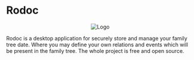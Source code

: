 # Rodoc

<center>
<img src="icon.ico" alt="Logo">
</center>

Rodoc is a desktop application for securely store and manage your family tree date. Where you may define your own relations and events which will be present in the family tree. The whole project is free and open source.
